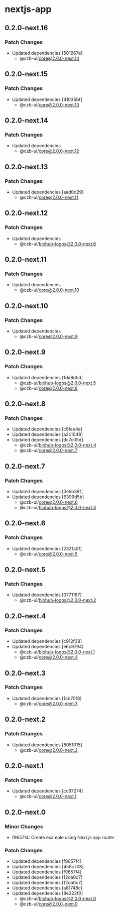 # nextjs-app

## 0.2.0-next.16

### Patch Changes

- Updated dependencies [501667e]
  - @czb-ui/core@2.0.0-next.14

## 0.2.0-next.15

### Patch Changes

- Updated dependencies [41036bf]
  - @czb-ui/core@2.0.0-next.13

## 0.2.0-next.14

### Patch Changes

- Updated dependencies
  - @czb-ui/core@2.0.0-next.12

## 0.2.0-next.13

### Patch Changes

- Updated dependencies [aad0d29]
  - @czb-ui/core@2.0.0-next.11

## 0.2.0-next.12

### Patch Changes

- Updated dependencies
  - @czb-ui/biohub-logos@2.0.0-next.6

## 0.2.0-next.11

### Patch Changes

- Updated dependencies
  - @czb-ui/core@2.0.0-next.10

## 0.2.0-next.10

### Patch Changes

- Updated dependencies
  - @czb-ui/core@2.0.0-next.9

## 0.2.0-next.9

### Patch Changes

- Updated dependencies [1da8dbd]
  - @czb-ui/biohub-logos@2.0.0-next.5
  - @czb-ui/core@2.0.0-next.8

## 0.2.0-next.8

### Patch Changes

- Updated dependencies [c8fee4a]
- Updated dependencies [a2c1049]
- Updated dependencies [dc7c05d]
  - @czb-ui/biohub-logos@2.0.0-next.4
  - @czb-ui/core@2.0.0-next.7

## 0.2.0-next.7

### Patch Changes

- Updated dependencies [0e5b39f]
- Updated dependencies [6399d5b]
  - @czb-ui/core@2.0.0-next.6
  - @czb-ui/biohub-logos@2.0.0-next.3

## 0.2.0-next.6

### Patch Changes

- Updated dependencies [2321a0f]
  - @czb-ui/core@2.0.0-next.5

## 0.2.0-next.5

### Patch Changes

- Updated dependencies [0771187]
  - @czb-ui/biohub-logos@2.0.0-next.2

## 0.2.0-next.4

### Patch Changes

- Updated dependencies [c912f38]
- Updated dependencies [e6c9794]
  - @czb-ui/biohub-logos@2.0.0-next.1
  - @czb-ui/core@2.0.0-next.4

## 0.2.0-next.3

### Patch Changes

- Updated dependencies [1ab70f8]
  - @czb-ui/core@2.0.0-next.3

## 0.2.0-next.2

### Patch Changes

- Updated dependencies [8051015]
  - @czb-ui/core@2.0.0-next.2

## 0.2.0-next.1

### Patch Changes

- Updated dependencies [cc97274]
  - @czb-ui/core@2.0.0-next.1

## 0.2.0-next.0

### Minor Changes

- f9657f4: Create example using Next.js app router

### Patch Changes

- Updated dependencies [f9657f4]
- Updated dependencies [458c708]
- Updated dependencies [f9657f4]
- Updated dependencies [12da0c7]
- Updated dependencies [12da0c7]
- Updated dependencies [a81748c]
- Updated dependencies [8e322f0]
  - @czb-ui/biohub-logos@2.0.0-next.0
  - @czb-ui/core@2.0.0-next.0
